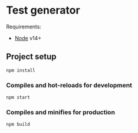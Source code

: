 # Test generator

Requirements:
- [Node](https://nodejs.org/es/) v14+

## Project setup
```
npm install
```

### Compiles and hot-reloads for development
```
npm start
```

### Compiles and minifies for production
```
npm build
```